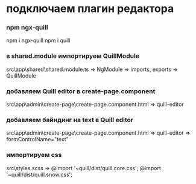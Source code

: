 # подключаем плагин редактора

### npm ngx-quill

npm i ngx-quill
npm i quill

### в shared.module импортируем QuillModule

src\app\shared\shared.module.ts => NgModule => imports, exports =>
QuillModule

### добавляем Quill editor в create-page.component

src\app\admin\create-page\create-page.component.html => quill-editor

### добавляем байндинг на text в Quill editor

src\app\admin\create-page\create-page.component.html => quill-editor =>
formControlName="text"

### импортируем css

src\styles.scss =>
@import '~quill/dist/quill.core.css';
@import '~quill/dist/quill.snow.css';
